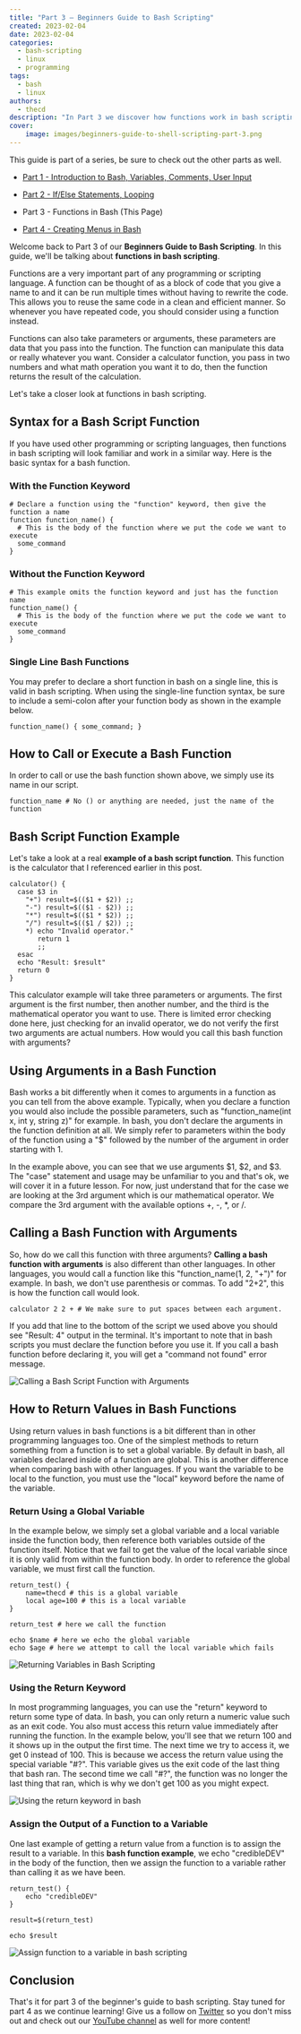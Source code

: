 ```yaml
---
title: "Part 3 – Beginners Guide to Bash Scripting"
created: 2023-02-04
date: 2023-02-04
categories: 
  - bash-scripting
  - linux
  - programming
tags: 
  - bash
  - linux
authors: 
  - thecd
description: "In Part 3 we discover how functions work in bash scripting, which is quite different when compared to other languages such as Javascript or Python."
cover:
    image: images/beginners-guide-to-shell-scripting-part-3.png
---
```


This guide is part of a series, be sure to check out the other parts as well.

- [Part 1 - Introduction to Bash, Variables, Comments, User Input](https://credibledev.com/beginners-guide-to-bash-scripting/)

- [Part 2 - If/Else Statements, Looping](https://credibledev.com/part-2-beginners-guide-to-bash-scripting/)

- Part 3 - Functions in Bash (This Page)

- [Part 4 - Creating Menus in Bash](https://credibledev.com/part-4-beginners-guide-to-bash-scripting/)

Welcome back to Part 3 of our **Beginners Guide to Bash Scripting**. In this guide, we'll be talking about **functions in bash scripting**.

Functions are a very important part of any programming or scripting language. A function can be thought of as a block of code that you give a name to and it can be run multiple times without having to rewrite the code. This allows you to reuse the same code in a clean and efficient manner. So whenever you have repeated code, you should consider using a function instead.

Functions can also take parameters or arguments, these parameters are data that you pass into the function. The function can manipulate this data or really whatever you want. Consider a calculator function, you pass in two numbers and what math operation you want it to do, then the function returns the result of the calculation.

Let's take a closer look at functions in bash scripting.

## Syntax for a Bash Script Function

If you have used other programming or scripting languages, then functions in bash scripting will look familiar and work in a similar way. Here is the basic syntax for a bash function.

### With the Function Keyword

```
# Declare a function using the "function" keyword, then give the function a name
function function_name() {
  # This is the body of the function where we put the code we want to execute
  some_command
}
```

### Without the Function Keyword

```
# This example omits the function keyword and just has the function name
function_name() {
  # This is the body of the function where we put the code we want to execute
  some_command
}
```

### Single Line Bash Functions

You may prefer to declare a short function in bash on a single line, this is valid in bash scripting. When using the single-line function syntax, be sure to include a semi-colon after your function body as shown in the example below.

```
function_name() { some_command; }
```

## How to Call or Execute a Bash Function

In order to call or use the bash function shown above, we simply use its name in our script.

```
function_name # No () or anything are needed, just the name of the function
```

## Bash Script Function Example

Let's take a look at a real **example of a bash script function**. This function is the calculator that I referenced earlier in this post.

```
calculator() {
  case $3 in
    "+") result=$(($1 + $2)) ;;
    "-") result=$(($1 - $2)) ;;
    "*") result=$(($1 * $2)) ;;
    "/") result=$(($1 / $2)) ;;
    *) echo "Invalid operator."
       return 1
       ;;
  esac
  echo "Result: $result"
  return 0
}
```

This calculator example will take three parameters or arguments. The first argument is the first number, then another number, and the third is the mathematical operator you want to use. There is limited error checking done here, just checking for an invalid operator, we do not verify the first two arguments are actual numbers. How would you call this bash function with arguments?

## Using Arguments in a Bash Function

Bash works a bit differently when it comes to arguments in a function as you can tell from the above example. Typically, when you declare a function you would also include the possible parameters, such as "function\_name(int x, int y, string z)" for example. In bash, you don't declare the arguments in the function definition at all. We simply refer to parameters within the body of the function using a "$" followed by the number of the argument in order starting with 1.

In the example above, you can see that we use arguments $1, $2, and $3. The "case" statement and usage may be unfamiliar to you and that's ok, we will cover it in a future lesson. For now, just understand that for the case we are looking at the 3rd argument which is our mathematical operator. We compare the 3rd argument with the available options +, -, \*, or /.

## Calling a Bash Function with Arguments

So, how do we call this function with three arguments? **Calling a bash function with arguments** is also different than other languages. In other languages, you would call a function like this "function\_name(1, 2, "+")" for example. In bash, we don't use parenthesis or commas. To add "2+2", this is how the function call would look.

```
calculator 2 2 + # We make sure to put spaces between each argument.
```

If you add that line to the bottom of the script we used above you should see "Result: 4" output in the terminal. It's important to note that in bash scripts you must declare the function before you use it. If you call a bash function before declaring it, you will get a "command not found" error message.

![Calling a Bash Script Function with Arguments](images/image-13.png)

## How to Return Values in Bash Functions

Using return values in bash functions is a bit different than in other programming languages too. One of the simplest methods to return something from a function is to set a global variable. By default in bash, all variables declared inside of a function are global. This is another difference when comparing bash with other languages. If you want the variable to be local to the function, you must use the "local" keyword before the name of the variable.

### Return Using a Global Variable

In the example below, we simply set a global variable and a local variable inside the function body, then reference both variables outside of the function itself. Notice that we fail to get the value of the local variable since it is only valid from within the function body. In order to reference the global variable, we must first call the function.

```
return_test() {
    name=thecd # this is a global variable
    local age=100 # this is a local variable
}

return_test # here we call the function

echo $name # here we echo the global variable
echo $age # here we attempt to call the local variable which fails
```

![Returning Variables in Bash Scripting](images/image-14.png)

### Using the Return Keyword

In most programming languages, you can use the "return" keyword to return some type of data. In bash, you can only return a numeric value such as an exit code. You also must access this return value immediately after running the function. In the example below, you'll see that we return 100 and it shows up in the output the first time. The next time we try to access it, we get 0 instead of 100. This is because we access the return value using the special variable "#?". This variable gives us the exit code of the last thing that bash ran. The second time we call "#?", the function was no longer the last thing that ran, which is why we don't get 100 as you might expect.

![Using the return keyword in bash](images/image-15.png)

### Assign the Output of a Function to a Variable

One last example of getting a return value from a function is to assign the result to a variable. In this **bash function example**, we echo "credibleDEV" in the body of the function, then we assign the function to a variable rather than calling it as we have been.

```
return_test() {
    echo "credibleDEV"
}

result=$(return_test)

echo $result
```

![Assign function to a variable in bash scripting](images/image-16.png)

## Conclusion

That's it for part 3 of the beginner's guide to bash scripting. Stay tuned for part 4 as we continue learning! Give us a follow on [Twitter](https://twitter.com/thecredibleDEV) so you don't miss out and check out our [YouTube channel](https://www.youtube.com/@credibledev) as well for more content!
